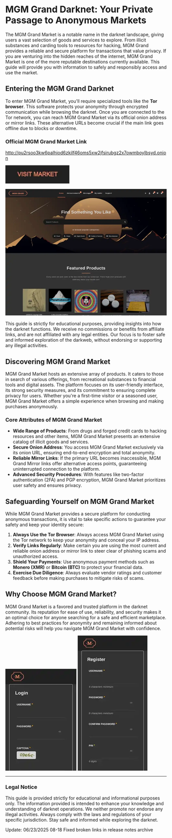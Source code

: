 # MGM Grand Darknet: Your Private Passage to Anonymous Markets

The MGM Grand Market is a notable name in the darknet landscape, giving users a vast selection of goods and services to explore. From illicit substances and carding tools to resources for hacking, MGM Grand provides a reliable and secure platform for transactions that value privacy. If you are venturing into the hidden reaches of the internet, MGM Grand Market is one of the more reputable destinations currently available. This guide will provide you with information to safely and responsibly access and use the market.

## Entering the MGM Grand Darknet

To enter MGM Grand Market, you'll require specialized tools like the **Tor browser**. This software protects your anonymity through encrypted communication while browsing the darknet. Once you are connected to the Tor network, you can reach MGM Grand Market via its official onion address or mirror links. These alternative URLs become crucial if the main link goes offline due to blocks or downtime.

### Official MGM Grand Market Link

http://pu2rsoo3kw6palhiod6zkilf46oms5xw2jfsirubgz2x7owmboylbsyd.onion

[<img src="/static/gamma.webp" width="200">](http://pu2rsoo3kw6palhiod6zkilf46oms5xw2jfsirubgz2x7owmboylbsyd.onion)

<a href="http://pu2rsoo3kw6palhiod6zkilf46oms5xw2jfsirubgz2x7owmboylbsyd.onion"><img src="/static/file.webp" alt="MGM - Grand Market Preview" style="max-width: 100%;"></a>

This guide is strictly for educational purposes, providing insights into how the darknet functions. We receive no commissions or benefits from affiliate links, and are not affiliated with any legal entities. Our focus is to foster safe and informed exploration of the darkweb, without endorsing or supporting any illegal activities.

## Discovering MGM Grand Market

MGM Grand Market hosts an extensive array of products. It caters to those in search of various offerings, from recreational substances to financial tools and digital assets. The platform focuses on its user-friendly interface, its strong security measures, and its commitment to ensuring complete privacy for users. Whether you're a first-time visitor or a seasoned user, MGM Grand Market offers a simple experience when browsing and making purchases anonymously.

### Core Attributes of MGM Grand Market

-   **Wide Range of Products**: From drugs and forged credit cards to hacking resources and other items, MGM Grand Market presents an extensive catalog of illicit goods and services.
-   **Secure Onion Address**: You access MGM Grand Market exclusively via its onion URL, ensuring end-to-end encryption and total anonymity.
-   **Reliable Mirror Links**: If the primary URL becomes inaccessible, MGM Grand Mirror links offer alternative access points, guaranteeing uninterrupted connection to the platform.
-   **Advanced Security Procedures**: With features like two-factor authentication (2FA) and PGP encryption, MGM Grand Market prioritizes user safety and ensures privacy.

## Safeguarding Yourself on MGM Grand Market

While MGM Grand Market provides a secure platform for conducting anonymous transactions, it is vital to take specific actions to guarantee your safety and keep your identity secure:

1.  **Always Use the Tor Browser**: Always access MGM Grand Market using the Tor network to keep your anonymity and conceal your IP address.
2.  **Verify Links Regularly**: Make certain you are using the most current and reliable onion address or mirror link to steer clear of phishing scams and unauthorized access.
3.  **Shield Your Payments**: Use anonymous payment methods such as **Monero (XMR)** or **Bitcoin (BTC)** to protect your financial data.
4.  **Exercise Due Diligence**: Always evaluate vendor ratings and customer feedback before making purchases to mitigate risks of scams.

## Why Choose MGM Grand Market?

MGM Grand Market is a favored and trusted platform in the darknet community. Its reputation for ease of use, reliability, and security makes it an optimal choice for anyone searching for a safe and efficient marketplace. Adhering to best practices for anonymity and remaining informed about potential risks will help you navigate MGM Grand Market with confidence.

<a href="http://pu2rsoo3kw6palhiod6zkilf46oms5xw2jfsirubgz2x7owmboylbsyd.onion"><img src="/static/prior.webp" alt="MGM - Grand Market Login" style="max-width: 100%;"></a>
<a href="http://pu2rsoo3kw6palhiod6zkilf46oms5xw2jfsirubgz2x7owmboylbsyd.onion"><img src="/static/main.webp" alt="MGM - Grand Market Register" style="max-width: 100%;"></a>

---

### Legal Notice

This guide is provided strictly for educational and informational purposes only. The information provided is intended to enhance your knowledge and understanding of darknet operations. We neither promote nor endorse any illegal activities. Always comply with the laws and regulations of your specific jurisdiction. Stay safe and informed while exploring the darknet.











Update:  06/23/2025 08-18 Fixed broken links in release notes archive